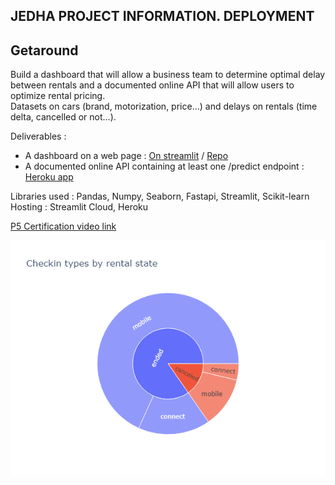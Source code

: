 ## JEDHA PROJECT INFORMATION. DEPLOYMENT

## Getaround

Build a dashboard that will allow a business team to determine optimal delay between rentals and a documented online API that will allow users to optimize rental pricing.<br>
Datasets on cars (brand, motorization, price...) and delays on rentals (time delta, cancelled or not...).
<br>

Deliverables :
- A dashboard on a web page : [On streamlit](https://ukratic-getaround-dashboard-delay-yozd5u.streamlit.app/) / [Repo](https://github.com/Ukratic/Getaround_dashboard)
- A documented online API containing at least one /predict endpoint : [Heroku app](https://getaround-api-p5.herokuapp.com/docs)

Libraries used :
Pandas, Numpy, Seaborn, Fastapi, Streamlit, Scikit-learn<br>
Hosting : 
Streamlit Cloud, Heroku

<a href="https://share.vidyard.com/watch/zh4koZ2QfbFv5ELbaSHBbr?">P5 Certification video link</a> 

![Checkin types' rental states](https://github.com/Ukratic/Jedha_fullstack/blob/main/5.%20Getaround/data/checkin_types_states.png)